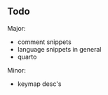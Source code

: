 
## Todo

Major:

- comment snippets
- language snippets in general
- quarto


Minor:

- keymap desc's

